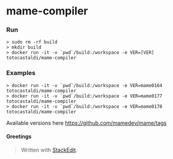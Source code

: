 mame-compiler
=============

### Run

	> sudo rm -rf build
	> mkdir build
	> docker run -it -v `pwd`/build:/workspace -e VER=[VER] totocastaldi/mame-compiler
	

### Examples

	> docker run -it -v `pwd`/build:/workspace -e VER=mame0164 totocastaldi/mame-compiler
	> docker run -it -v `pwd`/build:/workspace -e VER=mame0177 totocastaldi/mame-compiler
	> docker run -it -v `pwd`/build:/workspace -e VER=mame0178 totocastaldi/mame-compiler

Available versions here https://github.com/mamedev/mame/tags 


#### Greetings

> Written with [StackEdit](https://stackedit.io/).
